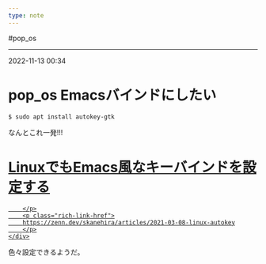 ```yaml
---
type: note
---
```


#pop_os 

---
2022-11-13  00:34

# pop_os  Emacsバインドにしたい

```shell
$ sudo apt install autokey-gtk
```

なんとこれ一発!!!


<div class="rich-link-card-container"><a class="rich-link-card" href="https://zenn.dev/skanehira/articles/2021-03-08-linux-autokey" target="_blank">
	<div class="rich-link-image-container">
		<div class="rich-link-image" style="background-image: url('https://res.cloudinary.com/zenn/image/upload/s--kueiEcMH--/co_rgb:222%2Cg_south_west%2Cl_text:notosansjp-medium.otf_37_bold:%25E3%2582%25B4%25E3%2582%25B8%25E3%2583%25A9%2Cx_203%2Cy_98/c_fit%2Cco_rgb:222%2Cg_north_west%2Cl_text:notosansjp-medium.otf_70_bold:Linux%25E3%2581%25A7%25E3%2582%2582Emacs%25E9%25A2%25A8%25E3%2581%25AA%25E3%2582%25AD%25E3%2583%25BC%25E3%2583%2590%25E3%2582%25A4%25E3%2583%25B3%25E3%2583%2589%25E3%2582%2592%25E8%25A8%25AD%25E5%25AE%259A%25E3%2581%2599%25E3%2582%258B%2Cw_1010%2Cx_90%2Cy_100/g_south_west%2Ch_90%2Cl_fetch:aHR0cHM6Ly9yZXMuY2xvdWRpbmFyeS5jb20vemVubi9pbWFnZS9mZXRjaC9zLS1wRDBkTnN0My0tL2NfbGltaXQlMkNmX2F1dG8lMkNmbF9wcm9ncmVzc2l2ZSUyQ3FfYXV0byUyQ3dfNzAvaHR0cHM6Ly9zdG9yYWdlLmdvb2dsZWFwaXMuY29tL3plbm4tdXNlci11cGxvYWQvYXZhdGFyL2I0MWZjYmVmZjYuanBlZw==%2Cr_max%2Cw_90%2Cx_87%2Cy_72/v1627274783/default/og-base_z4sxah.png')">
	</div>
	</div>
	<div class="rich-link-card-text">
		<h1 class="rich-link-card-title">LinuxでもEmacs風なキーバインドを設定する</h1>
		<p class="rich-link-card-description">
		
		</p>
		<p class="rich-link-href">
		https://zenn.dev/skanehira/articles/2021-03-08-linux-autokey
		</p>
	</div>
</a></div>

色々設定できるようだ。